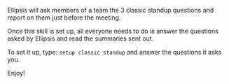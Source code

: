 Ellipsis will ask members of a team the 3 classic standup questions and report on them just before the meeting. 

Once this skill is set up, all everyone needs to do is answer the questions asked by Ellipsis and read the summaries sent out.

To set it up, type: `setup classic standup` and answer the questions it asks you.

Enjoy!